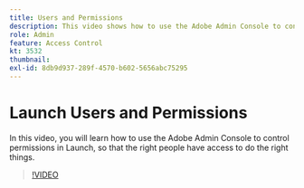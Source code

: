 ```yaml
---
title: Users and Permissions
description: This video shows how to use the Adobe Admin Console to control permissions in Launch, so that the right people have access to do the right things.
role: Admin
feature: Access Control
kt: 3532
thumbnail:
exl-id: 8db9d937-289f-4570-b602-5656abc75295
---
```

# Launch Users and Permissions

In this video, you will learn how to use the Adobe Admin Console to control permissions in Launch, so that the right people have access to do the right things.

>[!VIDEO](https://video.tv.adobe.com/v/28734/?quality=12&learn=on)
